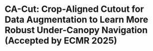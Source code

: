 # CA-Cut: Crop-Aligned Cutout for Data Augmentation to Learn More Robust Under-Canopy Navigation (Accepted by ECMR 2025)